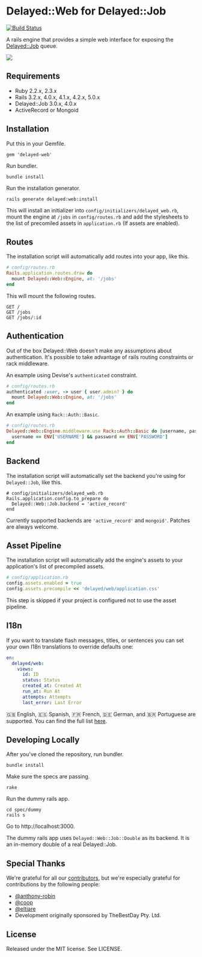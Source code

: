 # Delayed::Web for Delayed::Job

[![Build Status](https://travis-ci.org/tatey/delayed-web.svg?branch=master)](https://travis-ci.org/tatey/delayed-web)

A rails engine that provides a simple web interface for exposing the
[Delayed::Job](https://github.com/collectiveidea/delayed_job) queue.

![](http://f.cl.ly/items/1j2m2g223s3q33140S3H/Screen%20Shot%202013-06-13%20at%2011.47.57%20PM.png)

## Requirements

* Ruby 2.2.x, 2.3.x
* Rails 3.2.x, 4.0.x, 4.1.x, 4.2.x, 5.0.x
* Delayed::Job 3.0.x, 4.0.x
* ActiveRecord or Mongoid

## Installation

Put this in your Gemfile.

    gem 'delayed-web'

Run bundler.

    bundle install

Run the installation generator.

    rails generate delayed:web:install

This will install an initializer into `config/initializers/delayed_web.rb`,
mount the engine at `/jobs` in `config/routes.rb` and add the stylesheets
to the list of precomiled assets in `application.rb` (If assets are
enabled).

## Routes

The installation script will automatically add routes into your app,
like this.

```ruby
# config/routes.rb
Rails.application.routes.draw do
  mount Delayed::Web::Engine, at: '/jobs'
end
```

This will mount the following routes.

    GET /
    GET /jobs
    GET /jobs/:id

## Authentication

Out of the box Delayed::Web doesn't make any assumptions about
authentication. It's possible to take advantage of rails routing
constraints or rack middleware.

An example using Devise's `authenticated` constraint.

```ruby
# config/routes.rb
authenticated :user, -> user { user.admin? } do
  mount Delayed::Web::Engine, at: '/jobs'
end
```

An example using `Rack::Auth::Basic`.

```ruby
# config/routes.rb
Delayed::Web::Engine.middleware.use Rack::Auth::Basic do |username, password|
  username == ENV['USERNAME'] && password == ENV['PASSWORD']
end
```

## Backend

The installation script will automatically set the backend you're using for
`Delayed::Job`, like this.

```
# config/initializers/delayed_web.rb
Rails.application.config.to_prepare do
  Delayed::Web::Job.backend = 'active_record'
end
```

Currently supported backends are `'active_record'` and `mongoid'`. Patches
are always welcome.

## Asset Pipeline

The installation script will automatically add the engine's assets to your
application's list of precompiled assets.

```ruby
# config/application.rb
config.assets.enabled = true
config.assets.precompile << 'delayed/web/application.css'
```

This step is skipped if your project is configured not to use the asset
pipeline.

## I18n

If you want to translate flash messages, titles, or sentences you can set your own I18n translations to override defaults one:

```yml
en:
  delayed/web:
    views:
      id: ID
      status: Status
      created_at: Created At
      run_at: Run At
      attempts: Attempts
      last_error: Last Error
```

🇬🇧 English, 🇪🇸 Spanish, 🇫🇷 French, 🇩🇪 German, and 🇧🇷 Portuguese are supported. You can find the full list
[here](https://github.com/tatey/delayed-web/blob/master/config/locales/).

## Developing Locally

After you've cloned the repository, run bundler.

    bundle install

Make sure the specs are passing.

    rake

Run the dummy rails app.

    cd spec/dummy
    rails s

Go to http://localhost:3000.

The dummy rails app uses `Delayed::Web::Job::Double` as its backend.
It is an in-memory double of a real Delayed::Job.

## Special Thanks

We're grateful for all our [contributors](https://github.com/tatey/delayed-web/graphs/contributors),
but we're especially grateful for contributions by the following people:

* [@anthony-robin](https://github.com/anthony-robin)
* [@coop](https://github.com/coop)
* [@eltiare](https://github.com/eltiare)
* Development originally sponsored by TheBestDay Pty. Ltd.

## License

Released under the MIT license. See LICENSE.
